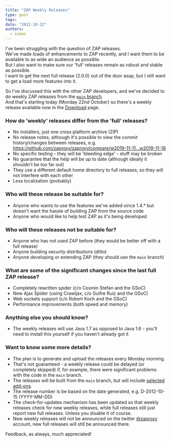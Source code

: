 ```yaml
---
title: "ZAP Weekly Releases"
type: post
tags:
date: "2012-10-22"
authors:
  - simon
---
```


I've been struggling with the question of ZAP releases.  
We've made loads of enhancements to ZAP recently, and I want them to be available to as wide an audience as possible.  
But I also want to make sure our 'full' releases remain as robust and stable as possible.  
I want to get the next full release (2.0.0) out of the door asap, but I still want to get a load more features into it.

So I've discussed this with the other ZAP developers, and we've decided to do weekly ZAP releases from the [`main` branch](https://github.com/zaproxy/zaproxy/tree/main/).  
And that's starting today (Monday 22nd October) so there's a weekly release available now in the [Download](/download/#weekly) page.

### How do 'weekly' releases differ from the 'full' releases?

- No installers, just one cross platform archive (ZIP)
- No release notes, although it's possible to view the commit history/changes between releases, e.g. https://github.com/zaproxy/zaproxy/compare/w2019-11-11...w2019-11-18
- No specific testing - they will be 'bleeding edge' - stuff may be broken
- No guarantee that the help will be up to date (although ideally it shouldn't be too far out)
- They use a different default home directory to full releases, so they will not interfere with each other
- Less localization (probably)

### Who will these release be suitable for?

- Anyone who wants to use the features we've added since 1.4.\* but doesn't want the hassle of building ZAP from the source code
- Anyone who would like to help test ZAP as it's being developed

### Who will these releases not be suitable for?

- Anyone who has not used ZAP before (they would be better off with a full release)
- Anyone building security distributions (ditto)
- Anyone developing or extending ZAP (they should use the `main` branch)

### What are some of the significant changes since the last full ZAP release?

- Completely rewritten spider (c/o Cosmin Stefan and the GSoC)
- New Ajax Spider (using Crawljax, c/o Guifre Ruiz and the GSoC)
- Web sockets support (c/o Robert Koch and the GSoC)
- Performance improvements (both speed and memory)

### Anything else you should know?

- The weekly releases will use Java 1.7 as opposed to Java 1.6 - you'll need to install this yourself if you haven't already got it

### Want to know some more details?

- The plan is to generate and upload the releases every Monday morning.
- That's not guaranteed - a weekly release could be delayed (or completely skipped) if, for example, there were significant problems with the code in the `main` branch.
- The releases will be built from the `main` branch, but will include [selected add-ons](https://github.com/zaproxy/zaproxy/blob/main/zap/src/main/weekly-add-ons.json).
- The release number is be based on the date generated, e.g. D-2012-10-15 (YYYY-MM-DD)
- The check-for-updates mechanism has been updated so that weekly releases check for new weekly releases, while full releases still just report new full releases. Unless you disable it of course.
- New weekly releases will not be announced on the twitter [@zaproxy](https://twitter.com/zaproxy) account, new full releases will still be announced there.

Feedback, as always, much appreciated!
